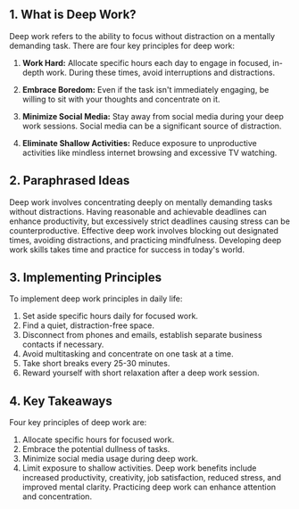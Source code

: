 ## 1. What is Deep Work?

Deep work refers to the ability to focus without distraction on a mentally demanding task. There are four key principles for deep work:

1. **Work Hard:** Allocate specific hours each day to engage in focused, in-depth work. During these times, avoid interruptions and distractions.

2. **Embrace Boredom:** Even if the task isn't immediately engaging, be willing to sit with your thoughts and concentrate on it.

3. **Minimize Social Media:** Stay away from social media during your deep work sessions. Social media can be a significant source of distraction.

4. **Eliminate Shallow Activities:** Reduce exposure to unproductive activities like mindless internet browsing and excessive TV watching.

## 2. Paraphrased Ideas

Deep work involves concentrating deeply on mentally demanding tasks without distractions. 
Having reasonable and achievable deadlines can enhance productivity, but excessively strict deadlines causing stress can be counterproductive. 
Effective deep work involves blocking out designated times, avoiding distractions, and practicing mindfulness. 
Developing deep work skills takes time and practice for success in today's world.

## 3. Implementing Principles

To implement deep work principles in daily life:

1. Set aside specific hours daily for focused work.
2. Find a quiet, distraction-free space.
3. Disconnect from phones and emails, establish separate business contacts if necessary.
4. Avoid multitasking and concentrate on one task at a time.
5. Take short breaks every 25-30 minutes.
6. Reward yourself with short relaxation after a deep work session.

## 4. Key Takeaways

Four key principles of deep work are:
1. Allocate specific hours for focused work.
2. Embrace the potential dullness of tasks.
3. Minimize social media usage during deep work.
4. Limit exposure to shallow activities.
Deep work benefits include increased productivity, creativity, job satisfaction, reduced stress, and improved mental clarity.
Practicing deep work can enhance attention and concentration.
